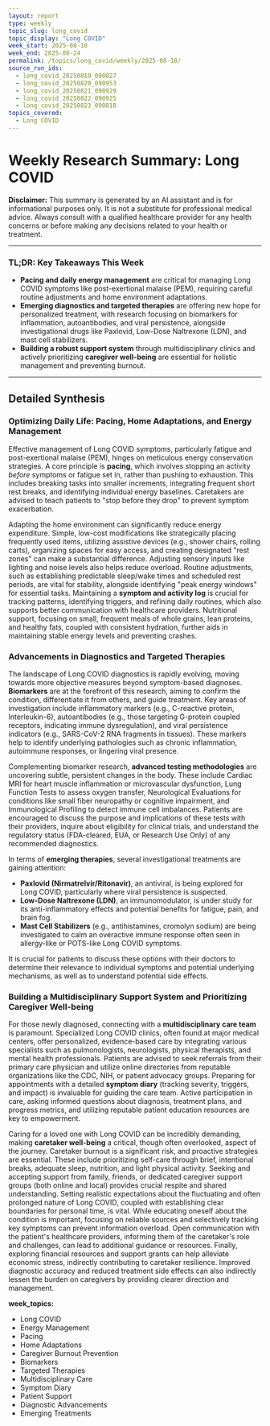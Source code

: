 ```yaml
---
layout: report
type: weekly
topic_slug: long_covid
topic_display: "Long COVID"
week_start: 2025-08-18
week_end: 2025-08-24
permalink: /topics/long_covid/weekly/2025-08-18/
source_run_ids:
  - long_covid_20250819_090827
  - long_covid_20250820_090953
  - long_covid_20250821_090929
  - long_covid_20250822_090925
  - long_covid_20250823_090818
topics_covered:
  - Long COVID
---
```


# Weekly Research Summary: Long COVID

**Disclaimer:** This summary is generated by an AI assistant and is for informational purposes only. It is not a substitute for professional medical advice. Always consult with a qualified healthcare provider for any health concerns or before making any decisions related to your health or treatment.

---

### **TL;DR: Key Takeaways This Week**

-   **Pacing and daily energy management** are critical for managing Long COVID symptoms like post-exertional malaise (PEM), requiring careful routine adjustments and home environment adaptations.
-   **Emerging diagnostics and targeted therapies** are offering new hope for personalized treatment, with research focusing on biomarkers for inflammation, autoantibodies, and viral persistence, alongside investigational drugs like Paxlovid, Low-Dose Naltrexone (LDN), and mast cell stabilizers.
-   **Building a robust support system** through multidisciplinary clinics and actively prioritizing **caregiver well-being** are essential for holistic management and preventing burnout.

---

## Detailed Synthesis

### Optimizing Daily Life: Pacing, Home Adaptations, and Energy Management

Effective management of Long COVID symptoms, particularly fatigue and post-exertional malaise (PEM), hinges on meticulous energy conservation strategies. A core principle is **pacing**, which involves stopping an activity *before* symptoms or fatigue set in, rather than pushing to exhaustion. This includes breaking tasks into smaller increments, integrating frequent short rest breaks, and identifying individual energy baselines. Caretakers are advised to teach patients to "stop before they drop" to prevent symptom exacerbation.

Adapting the home environment can significantly reduce energy expenditure. Simple, low-cost modifications like strategically placing frequently used items, utilizing assistive devices (e.g., shower chairs, rolling carts), organizing spaces for easy access, and creating designated "rest zones" can make a substantial difference. Adjusting sensory inputs like lighting and noise levels also helps reduce overload. Routine adjustments, such as establishing predictable sleep/wake times and scheduled rest periods, are vital for stability, alongside identifying "peak energy windows" for essential tasks. Maintaining a **symptom and activity log** is crucial for tracking patterns, identifying triggers, and refining daily routines, which also supports better communication with healthcare providers. Nutritional support, focusing on small, frequent meals of whole grains, lean proteins, and healthy fats, coupled with consistent hydration, further aids in maintaining stable energy levels and preventing crashes.

### Advancements in Diagnostics and Targeted Therapies

The landscape of Long COVID diagnostics is rapidly evolving, moving towards more objective measures beyond symptom-based diagnoses. **Biomarkers** are at the forefront of this research, aiming to confirm the condition, differentiate it from others, and guide treatment. Key areas of investigation include inflammatory markers (e.g., C-reactive protein, Interleukin-6), autoantibodies (e.g., those targeting G-protein coupled receptors, indicating immune dysregulation), and viral persistence indicators (e.g., SARS-CoV-2 RNA fragments in tissues). These markers help to identify underlying pathologies such as chronic inflammation, autoimmune responses, or lingering viral presence.

Complementing biomarker research, **advanced testing methodologies** are uncovering subtle, persistent changes in the body. These include Cardiac MRI for heart muscle inflammation or microvascular dysfunction, Lung Function Tests to assess oxygen transfer, Neurological Evaluations for conditions like small fiber neuropathy or cognitive impairment, and Immunological Profiling to detect immune cell imbalances. Patients are encouraged to discuss the purpose and implications of these tests with their providers, inquire about eligibility for clinical trials, and understand the regulatory status (FDA-cleared, EUA, or Research Use Only) of any recommended diagnostics.

In terms of **emerging therapies**, several investigational treatments are gaining attention:
-   **Paxlovid (Nirmatrelvir/Ritonavir)**, an antiviral, is being explored for Long COVID, particularly where viral persistence is suspected.
-   **Low-Dose Naltrexone (LDN)**, an immunomodulator, is under study for its anti-inflammatory effects and potential benefits for fatigue, pain, and brain fog.
-   **Mast Cell Stabilizers** (e.g., antihistamines, cromolyn sodium) are being investigated to calm an overactive immune response often seen in allergy-like or POTS-like Long COVID symptoms.

It is crucial for patients to discuss these options with their doctors to determine their relevance to individual symptoms and potential underlying mechanisms, as well as to understand potential side effects.

### Building a Multidisciplinary Support System and Prioritizing Caregiver Well-being

For those newly diagnosed, connecting with a **multidisciplinary care team** is paramount. Specialized Long COVID clinics, often found at major medical centers, offer personalized, evidence-based care by integrating various specialists such as pulmonologists, neurologists, physical therapists, and mental health professionals. Patients are advised to seek referrals from their primary care physician and utilize online directories from reputable organizations like the CDC, NIH, or patient advocacy groups. Preparing for appointments with a detailed **symptom diary** (tracking severity, triggers, and impact) is invaluable for guiding the care team. Active participation in care, asking informed questions about diagnosis, treatment plans, and progress metrics, and utilizing reputable patient education resources are key to empowerment.

Caring for a loved one with Long COVID can be incredibly demanding, making **caretaker well-being** a critical, though often overlooked, aspect of the journey. Caretaker burnout is a significant risk, and proactive strategies are essential. These include prioritizing self-care through brief, intentional breaks, adequate sleep, nutrition, and light physical activity. Seeking and accepting support from family, friends, or dedicated caregiver support groups (both online and local) provides crucial respite and shared understanding. Setting realistic expectations about the fluctuating and often prolonged nature of Long COVID, coupled with establishing clear boundaries for personal time, is vital. While educating oneself about the condition is important, focusing on reliable sources and selectively tracking key symptoms can prevent information overload. Open communication with the patient's healthcare providers, informing them of the caretaker's role and challenges, can lead to additional guidance or resources. Finally, exploring financial resources and support grants can help alleviate economic stress, indirectly contributing to caretaker resilience. Improved diagnostic accuracy and reduced treatment side effects can also indirectly lessen the burden on caregivers by providing clearer direction and management.

**week_topics:**
-   Long COVID
-   Energy Management
-   Pacing
-   Home Adaptations
-   Caregiver Burnout Prevention
-   Biomarkers
-   Targeted Therapies
-   Multidisciplinary Care
-   Symptom Diary
-   Patient Support
-   Diagnostic Advancements
-   Emerging Treatments
